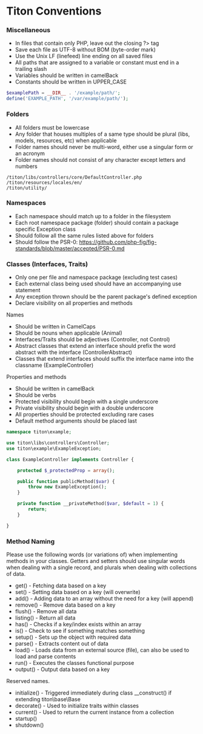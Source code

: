 # Titon Conventions #

### Miscellaneous ###

* In files that contain only PHP, leave out the closing ?> tag
* Save each file as UTF-8 without BOM (byte-order mark)
* Use the Unix LF (linefeed) line ending on all saved files
* All paths that are assigned to a variable or constant must end in a trailing slash
* Variables should be written in camelBack
* Constants should be written in UPPER_CASE

```php
$examplePath = __DIR__ . '/example/path/';
define('EXAMPLE_PATH', '/var/example/path/');
```

### Folders ###

* All folders must be lowercase
* Any folder that houses multiples of a same type should be plural (libs, models, resources, etc) when applicable
* Folder names should never be multi-word, either use a singular form or an acronym
* Folder names should not consist of any character except letters and numbers

```
/titon/libs/controllers/core/DefaultController.php
/titon/resources/locales/en/
/titon/utility/
```

### Namespaces ###

* Each namespace should match up to a folder in the filesystem
* Each root namespace package (folder) should contain a package specific Exception class
* Should follow all the same rules listed above for folders
* Should follow the PSR-0: https://github.com/php-fig/fig-standards/blob/master/accepted/PSR-0.md

### Classes (Interfaces, Traits) ###

* Only one per file and namespace package (excluding test cases)
* Each external class being used should have an accompanying use statement
* Any exception thrown should be the parent package's defined exception
* Declare visibility on all properties and methods

Names

* Should be written in CamelCaps
* Should be nouns when applicable (Animal)
* Interfaces/Traits should be adjectives (Controller, not Control)
* Abstract classes that extend an interface should prefix the word abstract with the interface (ControllerAbstract)
* Classes that extend interfaces should suffix the interface name into the classname (ExampleController)

Properties and methods

* Should be written in camelBack
* Should be verbs
* Protected visibility should begin with a single underscore
* Private visibility should begin with a double underscore
* All properties should be protected excluding rare cases
* Default method arguments should be placed last

```php
namespace titon\example;

use titon\libs\controllers\Controller;
use titon\example\ExampleException;

class ExampleController implements Controller {

	protected $_protectedProp = array();

	public function publicMethod($var) {
		throw new ExampleException();
	}

	private function __privateMethod($var, $default = 1) {
		return;
	}

}
```

### Method Naming ###

Please use the following words (or variations of) when implementing methods in your classes.
Getters and setters should use singular words when dealing with a single record, and plurals when dealing with collections of data.

* get() - Fetching data based on a key
* set() - Setting data based on a key (will overwrite)
* add() - Adding data to an array without the need for a key (will append)
* remove() - Remove data based on a key
* flush() - Remove all data
* listing() - Return all data
* has() - Checks if a key/index exists within an array
* is() - Check to see if something matches something
* setup() - Sets up the object with required data
* parse() - Extracts content out of data
* load() - Loads data from an external source (file), can also be used to load and parse contents
* run() - Executes the classes functional purpose
* output() - Output data based on a key

Reserved names.

* initialize() - Triggered immediately during class __construct() if extending titon\base\Base
* decorate() - Used to initialize traits within classes
* current() - Used to return the current instance from a collection
* startup()
* shutdown()